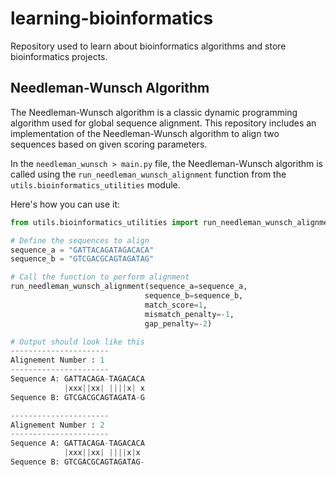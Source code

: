 # learning-bioinformatics

Repository used to learn about bioinformatics algorithms and store bioinformatics projects.

## Needleman-Wunsch Algorithm

The Needleman-Wunsch algorithm is a classic dynamic programming algorithm used for global sequence alignment. This repository includes an implementation of the Needleman-Wunsch algorithm to align two sequences based on given scoring parameters.

In the `needleman_wunsch > main.py` file, the Needleman-Wunsch algorithm is called using the `run_needleman_wunsch_alignment` function from the `utils.bioinformatics_utilities` module.

Here's how you can use it:

```python
from utils.bioinformatics_utilities import run_needleman_wunsch_alignment

# Define the sequences to align
sequence_a = "GATTACAGATAGACACA"
sequence_b = "GTCGACGCAGTAGATAG"

# Call the function to perform alignment
run_needleman_wunsch_alignment(sequence_a=sequence_a,
                              sequence_b=sequence_b,
                              match_score=1,
                              mismatch_penalty=-1,
                              gap_penalty=-2)

# Output should look like this 
----------------------
Alignement Number : 1
----------------------
Sequence A: GATTACAGA-TAGACACA
            |xxx||xx| ||||x| x
Sequence B: GTCGACGCAGTAGATA-G

----------------------
Alignement Number : 2
----------------------
Sequence A: GATTACAGA-TAGACACA
            |xxx||xx| ||||x|x 
Sequence B: GTCGACGCAGTAGATAG-
